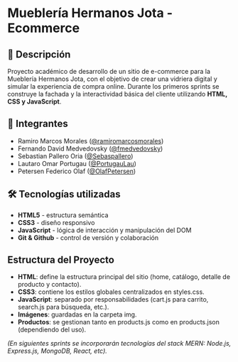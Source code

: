 # Mueblería Hermanos Jota - Ecommerce

## 📌 Descripción
Proyecto académico de desarrollo de un sitio de e-commerce para la Mueblería Hermanos Jota, con el objetivo de crear una vidriera digital y simular la experiencia de compra online. Durante los primeros sprints se construye la fachada y la interactividad básica del cliente utilizando **HTML, CSS y JavaScript**.

## 👥 Integrantes
- Ramiro Marcos Morales ([@ramiromarcosmorales](https://github.com/ramiromarcosmorales))
- Fernando David Medvedovsky ([@fmedvedovsky](https://github.com/fmedvedovsky))
- Sebastian Pallero Oria ([@Sebaspallero](https://github.com/Sebaspallero))
- Lautaro Omar Portugau ([@PortugauLau](https://github.com/PortugauLau))
- Petersen Federico Olaf ([@OlafPetersen](https://github.com/OlafPetersen))

## 🛠️ Tecnologías utilizadas
- **HTML5** - estructura semántica
- **CSS3** - diseño responsivo
- **JavaScript** - lógica de interacción y manipulación del DOM
- **Git & Github** - control de versión y colaboración

## Estructura del Proyecto
- **HTML**: define la estructura principal del sitio (home, catálogo, detalle de producto y contacto).
- **CSS3**: contiene los estilos globales centralizados en styles.css.
- **JavaScript**: separado por responsabilidades (cart.js para carrito, search.js para búsqueda, etc.).
- **Imágenes**: guardadas en la carpeta img.
- **Productos**: se gestionan tanto en products.js como en products.json (dependiendo del uso).

*(En siguientes sprints se incorporarán tecnologías del stack MERN: Node.js, Express.js, MongoDB, React, etc).*



